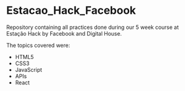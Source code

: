 # Estacao_Hack_Facebook

Repository containing all practices done during our 5 week course at Estação Hack by Facebook and Digital House. 

The topics covered were:

- HTML5
- CSS3
- JavaScript
- APIs
- React

